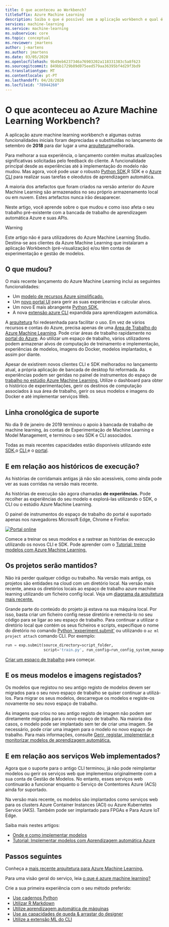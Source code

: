 ```yaml
---
title: O que aconteceu ao Workbench?
titleSuffix: Azure Machine Learning
description: Saiba o que é possível sem a aplicação workbench e qual é a linha temporal de suporte.
services: machine-learning
ms.service: machine-learning
ms.subservice: core
ms.topic: conceptual
ms.reviewer: jmartens
author: j-martens
ms.author: jmartens
ms.date: 03/05/2020
ms.openlocfilehash: 9b49eb6237346a76903202a118331383c5a8f623
ms.sourcegitcommit: 849bb1729b89d075eed579aa36395bf4d29f3bd9
ms.translationtype: MT
ms.contentlocale: pt-PT
ms.lasthandoff: 04/28/2020
ms.locfileid: "78944260"
---
```

# <a name="what-happened-to-azure-machine-learning-workbench"></a>O que aconteceu ao Azure Machine Learning Workbench?

A aplicação azure machine learning workbench e algumas outras funcionalidades iniciais foram depreciadas e substituídas no lançamento de setembro de **2018** para dar lugar a uma [arquitetura](concept-azure-machine-learning-architecture.md)melhorada.

Para melhorar a sua experiência, o lançamento contém muitas atualizações significativas solicitadas pelo feedback do cliente. A funcionalidade principal desde as experiências até à implementação do modelo não mudou. Mas agora, você pode usar o robusto <a href="https://docs.microsoft.com/python/api/overview/azure/ml/intro?view=azure-ml-py" target="_blank">Python SDK,</a>R SDK e o [Azure CLI](reference-azure-machine-learning-cli.md) para realizar suas tarefas e oleodutos de aprendizagem automática.

A maioria dos artefactos que foram criados na versão anterior do Azure Machine Learning são armazenados no seu próprio armazenamento local ou em nuvem. Estes artefactos nunca irão desaparecer.

Neste artigo, você aprende sobre o que mudou e como isso afeta o seu trabalho pré-existente com a bancada de trabalho de aprendizagem automática Azure e suas APIs.

>[!Warning]
>Este artigo não é para utilizadores do Azure Machine Learning Studio. Destina-se aos clientes da Azure Machine Learning que instalaram a aplicação Workbench (pré-visualização) e/ou têm contas de experimentação e gestão de modelos.


## <a name="what-changed"></a>O que mudou?

O mais recente lançamento do Azure Machine Learning inclui as seguintes funcionalidades:
+ Um [modelo de recursos Azure simplificado.](concept-azure-machine-learning-architecture.md)
+ Um [novo portal UI](how-to-track-experiments.md) para gerir as suas experiências e calcular alvos.
+ Um novo E mais abrangente <a href="https://docs.microsoft.com/python/api/overview/azure/ml/intro?view=azure-ml-py" target="_blank">Python SDK.</a>
+ A nova [extensão azure CLI](reference-azure-machine-learning-cli.md) expandida para aprendizagem automática.

A [arquitetura](concept-azure-machine-learning-architecture.md) foi redesenhada para facilitar o uso. Em vez de vários recursos e contas do Azure, precisa apenas de uma [Área de Trabalho do Azure Machine Learning](concept-workspace.md). Pode criar áreas de trabalho rapidamente no [portal do Azure](how-to-manage-workspace.md). Ao utilizar um espaço de trabalho, vários utilizadores podem armazenar alvos de computação de treinamento e implementação, experiências de modelos, imagens do Docker, modelos implantados, e assim por diante.

Apesar de existirem novos clientes CLI e SDK melhorados no lançamento atual, a própria aplicação de bancada de desktop foi reformada. As experiências podem ser geridas no painel de instrumentos do espaço de [trabalho no estúdio Azure Machine Learning.](how-to-track-experiments.md#view-the-experiment-in-the-web-portal) Utilize o dashboard para obter o histórico de experimentações, gerir os destinos de computação associados à sua área de trabalho, gerir os seus modelos e imagens do Docker e até implementar serviços Web.

<a name="timeline"></a>

## <a name="support-timeline"></a>Linha cronológica de suporte

No dia 9 de janeiro de 2019 terminou o apoio à bancada de trabalho de machine learning, às contas de Experimentação de Machine Learning e Model Management, e terminou o seu SDK e CLI associados.

Todas as mais recentes capacidades estão disponíveis utilizando este <a href="https://docs.microsoft.com/python/api/overview/azure/ml/intro?view=azure-ml-py" target="_blank">SDK,</a>o [CLI,](reference-azure-machine-learning-cli.md)e o [portal](how-to-manage-workspace.md).

## <a name="what-about-run-histories"></a>E em relação aos históricos de execução?

As histórias de corridamais antigas já não são acessíveis, como ainda pode ver as suas corridas na versão mais recente.

As histórias de execução são agora chamadas **de experiências.** Pode recolher as experiências do seu modelo e explorá-las utilizando o SDK, o CLI ou o estúdio Azure Machine Learning.

O painel de instrumentos do espaço de trabalho do portal é suportado apenas nos navegadores Microsoft Edge, Chrome e Firefox:

[![Portal online](./media/overview-what-happened-to-workbench/image001.png)](./media/overview-what-happened-to-workbench/image001.png#lightbox)

Comece a treinar os seus modelos e a rastrear as histórias de execução utilizando os novos CLI e SDK. Pode aprender com o [Tutorial: treine modelos com Azure Machine Learning.](tutorial-train-models-with-aml.md)

## <a name="will-projects-persist"></a>Os projetos serão mantidos?

Não irá perder qualquer código ou trabalho. Na versão mais antiga, os projetos são entidades na cloud com um diretório local. Na versão mais recente, anexa os diretórios locais ao espaço de trabalho azure machine learning utilizando um ficheiro config local. Veja um [diagrama da arquitetura mais recente.](concept-azure-machine-learning-architecture.md)

Grande parte do conteúdo do projeto já estava na sua máquina local. Por isso, basta criar um ficheiro config nesse diretório e remectá-lo no seu código para se ligar ao seu espaço de trabalho. Para continuar a utilizar o diretório local que contém os seus ficheiros e scripts, especifique o nome do diretório no comando [Python 'experiment.submit'](https://docs.microsoft.com/python/api/azureml-core/azureml.core.experiment.experiment?view=azure-ml-py) ou utilizando o `az ml project attach` comando CLI.  Por exemplo:
```python
run = exp.submit(source_directory=script_folder,
                 script='train.py', run_config=run_config_system_managed)
```

[Criar um espaço de trabalho](how-to-manage-workspace.md) para começar.

## <a name="what-about-my-registered-models-and-images"></a>E os meus modelos e imagens registados?

Os modelos que registou no seu antigo registo de modelos devem ser migrados para o seu novo espaço de trabalho se quiser continuar a utilizá-los. Para migrar os seus modelos, descarregue os modelos e registe-os novamente no seu novo espaço de trabalho.

As imagens que criou no seu antigo registo de imagem não podem ser diretamente migradas para o novo espaço de trabalho. Na maioria dos casos, o modelo pode ser implantado sem ter de criar uma imagem. Se necessário, pode criar uma imagem para o modelo no novo espaço de trabalho. Para mais informações, consulte [Gerir, registar, implementar e monitorizar modelos de aprendizagem automática.](concept-model-management-and-deployment.md)

## <a name="what-about-deployed-web-services"></a>E em relação aos serviços Web implementados?

Agora que o suporte para o antigo CLI terminou, já não pode reimplantar modelos ou gerir os serviços web que implementou originalmente com a sua conta de Gestão de Modelos. No entanto, esses serviços web continuarão a funcionar enquanto o Serviço de Contentores Azure (ACS) ainda for suportado.

Na versão mais recente, os modelos são implantados como serviços web para os clusters Azure Container Instances (ACI) ou Azure Kubernetes Service (AKS). Também pode ser implantado para FPGAs e Para Azure IoT Edge.

Saiba mais nestes artigos:
+ [Onde e como implementar modelos](how-to-deploy-and-where.md)
+ [Tutorial: Implementar modelos com Aprendizagem automática Azure](tutorial-deploy-models-with-aml.md)

## <a name="next-steps"></a>Passos seguintes

Conheça a [mais recente arquitetura para Azure Machine Learning.](concept-azure-machine-learning-architecture.md)

Para uma visão geral do serviço, leia [o que é azure machine learning?](overview-what-is-azure-ml.md)

Crie a sua primeira experiência com o seu método preferido:
  + [Use cadernos Python](tutorial-1st-experiment-sdk-setup.md)
  + [Utilizar R Markdown](tutorial-1st-r-experiment.md) 
  + [Utilize aprendizagem automática de máquinas](tutorial-designer-automobile-price-train-score.md) 
  + [Use as capacidades de queda & arrastar do designer](tutorial-first-experiment-automated-ml.md) 
  + [Utilize a extensão ML do CLI](tutorial-train-deploy-model-cli.md)
